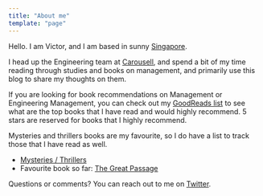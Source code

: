 ```yaml
---
title: "About me"
template: "page"
---
```


Hello. I am Victor, and I am based in sunny [Singapore](https://goo.gl/maps/1dW9WEpN43n7wRQi9).

I head up the Engineering team at [Carousell](https://careers.carousell.com),
and spend a bit of my time reading through studies and books on management, and
primarily use this blog to share my thoughts on them.

If you are looking for book recommendations on Management or Engineering
Management, you can check out my [GoodReads list](https://www.goodreads.com/review/list/23479859-victor-neo?shelf=management&sort=rating)
to see what are the top books that I have read and would highly recommend. 5 stars are reserved for books that I highly recommend.

Mysteries and thrillers books are my favourite, so I do have a list to track those that I have read as well.
- [Mysteries / Thrillers](https://www.goodreads.com/review/list/23479859-victor-neo?shelf=mysteries)
- Favourite book so far: [The Great Passage](https://www.goodreads.com/book/show/34945597-the-great-passage)

Questions or comments? You can reach out to me on [Twitter](https://twitter.com/victorneo).


